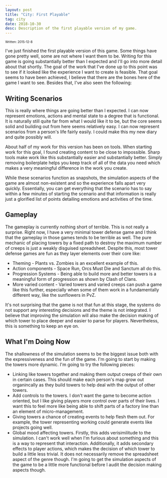```yaml
---
layout: post
title: "City: First Playable"
tag: city
date: 2018-10-30
desc: Description of the first playable version of my game.
---
```


<p style="font-size:10px">Written: 2015-12-8


I've just finished the first playable version of this game. Some things have gone pretty well, some are not where I want them to be. Writing for this game is going substantially better than I expected and I'll go into more detail about that shortly. The goal of the work that I've done up to this point was to see if it looked like the experience I want to create is feasible. That goal seems to have been achieved, I believe that there are the bones here of the game I want to see. Besides that, I've also seen the following:

## Writing Scenarios

This is really where things are going better than I expected. I can now represent emotions, actions and mental state to a degree that is functional. It is naturally still quite far from what I would like it to be, but the core seems solid and building out from here seems relatively easy. I can now represent scenarios from a person's life fairly easily. I could make this my new diary and quite possibly will.


About half of my work for this version has been on tools. When starting work for this goal, I found creating content to be close to impossible. Sharp tools make work like this substantially easier and substantially better. Simply removing boilerplate helps you keep track of all of the data you need which makes a very meaningful difference in the work you create.


While these scenarios function as snapshots, the simulation aspects of the game are almost non-existent and so the experience falls apart very quickly. Essentially, you can get everything that the scenario has to say within a few minutes of starting the scenario and that information is really just a glorified list of points detailing emotions and activities of the time.

## Gameplay

The gameplay is currently nothing short of terrible. This is not really a surprise. Right now, I have a very minimal tower defense game and I think that the gameplay in those games tends to be terrible as well. The pure mechanic of placing towers by a fixed path to destroy the maximum number of creeps is just a weakly disguised spreadsheet. Despite this, most tower defense games are fun as they layer elements over their core like:
- Theming - Plants vs. Zombies is an excellent example of this.
- Action components - Space Run, Orcs Must Die and Sanctum all do this. 
- Progression Systems - Being able to build more and better towers is a meaningful form of progression as shown by Clash of Clans.
- More varied content - Varied towers and varied creeps can push a game like this further, especially when some of them work in a fundamentally different way, like the sunflowers in PvZ.



It's not surprising that the game is not that fun at this stage, the systems do not support any interesting decisions and the theme is not integrated. I believe that improving the simulation will also make the decision making of which tower to place deeper and easier to parse for players. Nevertheless, this is something to keep an eye on.

## What I'm Doing Now

The shallowness of the simulation seems to be the biggest issue both with the expressiveness and the fun of the game. I'm going to start by making the towers more dynamic. I'm going to try the following pieces:
- Linking like towers together and making them output creeps of their own in certain cases. This should make each person's map grow out organincally as they build towers to help deal with the output of other towers.
- Add controls to the towers. I don't want the game to become action oriented, but I like giving players more control over parts of their lives. I want this to feel more like being able to shift parts of a factory line than an element of micro-management.
- Giving towers a chance of creating events to help flesh them out. For example, the tower representing working could generate events like projects going well.
- Global mood affecting towers. Firstly, this adds verisimilitude to the simulation. I can't work well when I'm furious about something and this is a way to represent that interaction. Additionally, it adds secondary effects to player actions, which makes the decision of which tower to build a little less trivial. It does not necessarily remove the spreadsheet aspect of the genre though. I'm going to get the simulation aspects of the game to be a little more functional before I audit the decision making aspects though.



